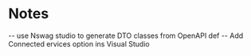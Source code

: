 # Notes

-- use Nswag studio to generate DTO classes from OpenAPI def
-- Add Connected ervices option ins Visual Studio


